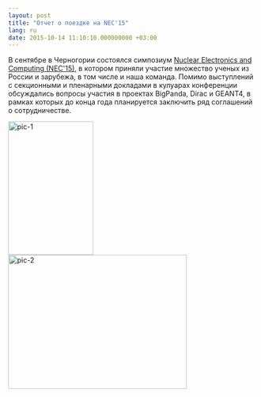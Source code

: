 ```yaml
---
layout: post
title: "Отчет о поездке на NEC'15"
lang: ru
date: 2015-10-14 11:10:10.000000000 +03:00
---
```

<p>В сентябре в Черногории состоялся симпозиум <a href="http://nec2015.jinr.ru/">Nuclear Electronics and Computing (NEC'15)</a>, в котором приняли участие множество ученых из России и зарубежа, в том числе и наша команда. Помимо выступлений с секционными и пленарными докладами в кулуарах конференции обсуждались вопросы участия в проектах BigPanda, Dirac и GEANT4, в рамках которых до конца года планируется заключить ряд соглашений о сотрудничестве.</p>
<p><img alt="pic-1" src="{{site.baseurl}}/content/images/nec-2015/pic-1.jpg" height="270" width="172" /><img alt="pic-2" src="{{site.baseurl}}/content/images/nec-2015/pic-2.jpg" height="271" width="361" /></p>
